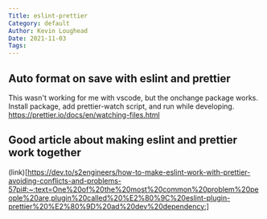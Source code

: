 ```yaml
---
Title: eslint-prettier
Category: default
Author: Kevin Loughead
Date: 2021-11-03
Tags:
---
```


## Auto format on save with eslint and prettier

This wasn't working for me with vscode, but the onchange package works. Install package, add prettier-watch script, and run while developing.
https://prettier.io/docs/en/watching-files.html

## Good article about making eslint and prettier work together

(link)[https://dev.to/s2engineers/how-to-make-eslint-work-with-prettier-avoiding-conflicts-and-problems-57pi#:~:text=One%20of%20the%20most%20common%20problem%20people%20are,plugin%20called%20%E2%80%9C%20eslint-plugin-prettier%20%E2%80%9D%20ad%20dev%20dependency:]
